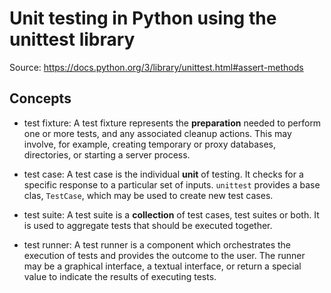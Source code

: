 # Unit testing in Python using the unittest library 
Source: https://docs.python.org/3/library/unittest.html#assert-methods

 
## Concepts

- test fixture: 
	A test fixture represents the <b>preparation</b> needed to perform one or more tests, and any associated cleanup actions. This may involve, for example, creating temporary or proxy databases, directories, or starting a server process.

- test case:
	A test case is the individual <b>unit</b> of testing. It checks for a specific response to a particular set of inputs. <code>unittest</code> provides a base clas, <code>TestCase</code>, which may be used to create new test cases.

- test suite:
	A test suite is a <b>collection</b> of test cases, test suites or both. It is used to aggregate tests that should be executed together.

- test runner:
	A test runner is a component which orchestrates the execution of tests and provides the outcome to the user. The runner may be a graphical interface, a textual interface, or return a special value to indicate the results of executing tests.









